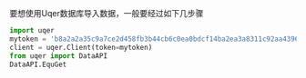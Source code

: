 要想使用Uqer数据库导入数据，一般要经过如下几步骤

```Python
import uqer
mytoken = 'b8a2a2a35c9a7ce2d458fb3b44cb6c0ea0bdcf14ba2ea3a8311c92aa4396b154'
client = uqer.Client(token=mytoken)
from uqer import DataAPI
DataAPI.EquGet
```